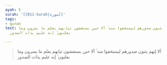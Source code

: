 ```yaml
---
ayah: 5
surah: '[[011-Surah|سورة]]'
tags:
- quran
text: ألا إنهم يثنون صدورهم ليستخفوا منه ۚ ألا حين يستغشون ثيابهم يعلم ما يسرون وما
  يعلنون ۚ إنه عليم بذات الصدور

---
```

> ألا إنهم يثنون صدورهم ليستخفوا منه ۚ ألا حين يستغشون ثيابهم يعلم ما يسرون وما يعلنون ۚ إنه عليم بذات الصدور
